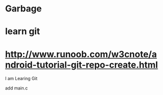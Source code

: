 # Garbage
# learn git 
# http://www.runoob.com/w3cnote/android-tutorial-git-repo-create.html

I am Learing Git


add main.c 

